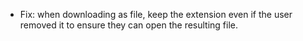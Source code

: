 - Fix: when downloading as file, keep the extension even if the user removed it to ensure they can open the resulting file.
